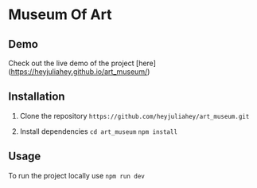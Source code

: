 # Museum Of Art

## Demo
Check out the live demo of the project [here] (https://heyjuliahey.github.io/art_museum/)

## Installation

1. Clone the repository
`https://github.com/heyjuliahey/art_museum.git`

2. Install dependencies
`cd art_museum`
`npm install`

## Usage

To run the project locally use `npm run dev`
